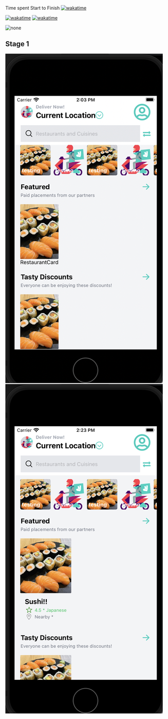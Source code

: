 
Time spent Start to Finish
[![wakatime](https://wakatime.com/badge/user/6ae01bc2-dc0f-4962-940e-3692dc2bcc23/project/6bb5255b-137f-48e6-a603-65c05e2035e1.svg)](https://wakatime.com/badge/user/6ae01bc2-dc0f-4962-940e-3692dc2bcc23/project/6bb5255b-137f-48e6-a603-65c05e2035e1)

[![wakatime](https://wakatime.com/badge/github/bfrisbyh92/food-delivery-app.svg)](https://wakatime.com/badge/github/bfrisbyh92/food-delivery-app?style=social)
[![wakatime](https://wakatime.com/badge/github/bfrisbyh92/2022portfolio.svg)](https://wakatime.com/badge/github/bfrisbyh92/2022portfolio)

<img src="https://wakatime.com/badge/github/bfrisbyh92/food-delivery-app.svg" alt="none" width=400 height=auto />

## Stage 1

![image](/assets/Deliveroo.png)
![image](/assets/Deliveroo2.png)